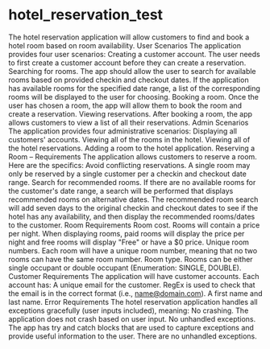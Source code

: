 # hotel_reservation_test
The hotel reservation application will allow customers to find and book a hotel room based on room availability.
User Scenarios
The application provides four user scenarios:
Creating a customer account. The user needs to first create a customer account before they can create a reservation.
Searching for rooms. The app should allow the user to search for available rooms based on provided checkin and checkout dates. If the application has available rooms for the specified date range, a list of the corresponding rooms will be displayed to the user for choosing.
Booking a room. Once the user has chosen a room, the app will allow them to book the room and create a reservation.
Viewing reservations. After booking a room, the app allows customers to view a list of all their reservations.
Admin Scenarios
The application provides four administrative scenarios:
Displaying all customers' accounts.
Viewing all of the rooms in the hotel.
Viewing all of the hotel reservations.
Adding a room to the hotel application.
Reserving a Room – Requirements
The application allows customers to reserve a room. Here are the specifics:
Avoid conflicting reservations. A single room may only be reserved by a single customer per a checkin and checkout date range.
Search for recommended rooms. If there are no available rooms for the customer's date range, a search will be performed that displays recommended rooms on alternative dates. The recommended room search will add seven days to the original checkin and checkout dates to see if the hotel has any availability, and then display the recommended rooms/dates to the customer.
Room Requirements
Room cost. Rooms will contain a price per night. When displaying rooms, paid rooms will display the price per night and free rooms will display "Free" or have a $0 price.
Unique room numbers. Each room will have a unique room number, meaning that no two rooms can have the same room number.
Room type. Rooms can be either single occupant or double occupant (Enumeration: SINGLE, DOUBLE).
Customer Requirements
The application will have customer accounts. Each account has:
A unique email for the customer. RegEx is used to check that the email is in the correct format (i.e., name@domain.com).
A first name and last name.
Error Requirements
The hotel reservation application handles all exceptions gracefully (user inputs included), meaning:
No crashing. The application does not crash based on user input.
No unhandled exceptions. The app has try and catch blocks that are used to capture exceptions and provide useful information to the user. There are no unhandled exceptions.


